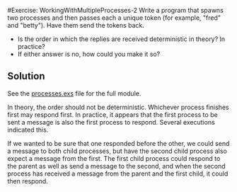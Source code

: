 #Exercise: WorkingWithMultipleProcesses-2
Write a program that spawns two processes and then passes each a unique token (for example, "fred" and "betty"). Have them send the tokens back.
- Is the order in which the replies are received deterministic in theory? In practice?
- If either answer is no, how could you make it so?

## Solution
See the [processes.exs](./processes.exs) file for the full module.

In theory, the order should not be deterministic. Whichever process finishes first may respond first. In practice, it appears that the first process to be sent a message is also the first process to respond. Several executions indicated this.

If we wanted to be sure that one responded before the other, we could send a message to both child processes, but have the second child process also expect a message from the first. The first child process could respond to the parent as well as send a message to the second, and when the second process has received a message from the parent and the first child, it could then respond.
